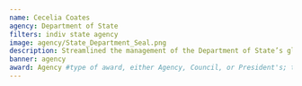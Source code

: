 ```yaml
---
name: Cecelia Coates
agency: Department of State
filters: indiv state agency
image: agency/State_Department_Seal.png
description: Streamlined the management of the Department of State’s global supply chain operations using real-time data analytics and customer service principles. Her work has significantly improved planning and support of $10 billion in procurement spending, tracking 3.7 million assets worth $7 billion, and managing over 60,000 shipments annually.
banner: agency
award: Agency #type of award, either Agency, Council, or President's; this is case sensitive so make sure to match the options listed exactly. This section generates the format of the card
---
```

